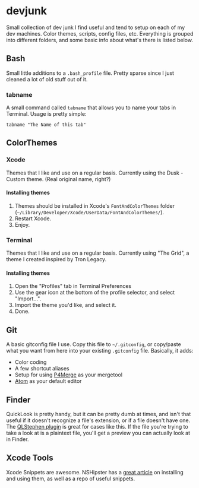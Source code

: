 devjunk
=======

Small collection of dev junk I find useful and tend to setup on each of my dev machines. Color themes, scripts, config files, etc. Everything is grouped into different folders, and some basic info about what's there is listed below.

## Bash
Small little additions to a `.bash_profile` file. Pretty sparse since I just cleaned a lot of old stuff out of it.

### tabname
A small command called `tabname` that allows you to name your tabs in Terminal. Usage is pretty simple:

    tabname "The Name of this tab"

## ColorThemes

### Xcode
Themes that I like and use on a regular basis. Currently using the Dusk - Custom theme. (Real original name, right?)

#### Installing themes
1. Themes should be installed in Xcode's `FontAndColorThemes` folder (`~/Library/Developer/Xcode/UserData/FontAndColorThemes/`).
2. Restart Xcode.
3. Enjoy.


### Terminal
Themes that I like and use on a regular basis. Currently using "The Grid", a theme I created inspired by Tron Legacy.

#### Installing themes
1. Open the "Profiles" tab in Terminal Preferences
2. Use the gear icon at the bottom of the profile selector, and select "Import…".
3. Import the theme you'd like, and select it.
4. Done.

## Git
A basic gitconfig file I use. Copy this file to `~/.gitconfig`, or copy/paste what you want from here into your existing `.gitconfig` file. Basically, it adds:

* Color coding
* A few shortcut aliases
* Setup for using [P4Merge][p4] as your mergetool
* [Atom][atom] as your default editor

[atom]:http://atom.io
[p4]:http://www.perforce.com/product/components/perforce-visual-merge-and-diff-tools


## Finder
QuickLook is pretty handy, but it can be pretty dumb at times, and isn't that useful if it doesn't recognize a file's extension, or if a file doesn't have one. The [QLStephen plugin][ql_1] is great for cases like this. If the file you're trying to take a look at is a plaintext file, you'll get a preview you can actually look at in Finder.

[ql_1]:https://github.com/whomwah/qlstephen


## Xcode Tools

Xcode Snippets are awesome. NSHipster has a [great article][xcode_1] on installing and using them, as well as a repo of useful snippets.

[xcode_1]:http://nshipster.com/xcode-snippets/
